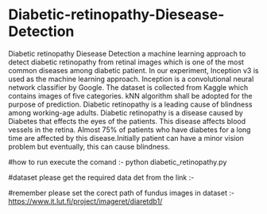 # Diabetic-retinopathy-Diesease-Detection
Diabetic retinopathy Diesease Detection
a machine learning approach to detect diabetic retinopathy from retinal images which is one of the most common diseases among diabetic patient. In our experiment, Inception v3 is used as the machine learning approach. Inception is a convolutional neural network classifier by Google. The dataset is collected from Kaggle which contains images of five categories. kNN algorithm  shall be adopted for the purpose of prediction. Diabetic retinopathy is a leading cause of blindness among working-age adults. Diabetic retinopathy is a disease caused by Diabetes that effects the eyes of the patients. This disease affects blood vessels in the retina. Almost 75% of patients who have diabetes for a long time are affected by this disease.Initially patient can have a minor vision problem but eventually, this can cause blindness.

#how to run 
execute the comand :- python diabetic_retinopathy.py

#dataset 
please get the required data det from the link :-

#remember
please set the corect path of fundus images in dataset
:- https://www.it.lut.fi/project/imageret/diaretdb1/

